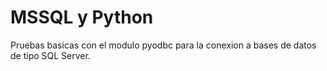 # MSSQL y Python
Pruebas basicas con el modulo pyodbc para la conexion a bases de datos de tipo SQL Server.